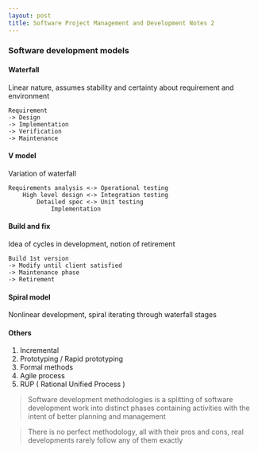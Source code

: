 ```yaml
---
layout: post
title: Software Project Management and Development Notes 2
---
```


### Software development models

#### Waterfall

Linear nature, assumes stability and certainty about requirement and environment

```
Requirement
-> Design
-> Implementation
-> Verification
-> Maintenance
```

#### V model

Variation of waterfall

```
Requirements analysis <-> Operational testing
    High level design <-> Integration testing
        Detailed spec <-> Unit testing
            Implementation
```

#### Build and fix

Idea of cycles in development, notion of retirement

```
Build 1st version
-> Modify until client satisfied
-> Maintenance phase
-> Retirement
```

#### Spiral model

Nonlinear development, spiral iterating through waterfall stages

#### Others

1. Incremental
2. Prototyping / Rapid prototyping
3. Formal methods
4. Agile process
5. RUP ( Rational Unified Process )

> Software development methodologies is a splitting of software development work into distinct phases containing activities with the intent of better planning and management

> There is no perfect methodology, all with their pros and cons, real developments rarely follow any of them exactly

